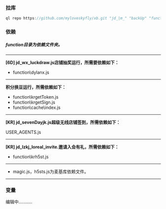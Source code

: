 
### 拉库
```javascript
ql repo https://github.com/myloveskyfly/xb.git "jd_|m_" "backUp" "function|magic|h5sts|jdCookie|USER_AGENTS|sendNotify|ql"
```
### 依赖
##### function目录为依赖文件夹。

------------

**[6D] jd_wx_luckdraw.js店铺抽奖运行，所需要依赖如下：**

- function\dylanx.js

------------

**积分换豆运行，所需依赖如下：**

- function\krgetToken.js
- function\krgetSign.js
- function\cache\index.js

------------

**[KR] jd_sevenDayjk.js超级无线店铺签到，所需依赖如下：**

USER_AGENTS.js

------------

**[KR] jd_lzkj_loreal_invite.邀请入会有礼，所需依赖如下：**

- function\krh5st.js

------------

- magic.js，h5sts.js为麦基库依赖文件。

------------
### 变量
编辑中...........
